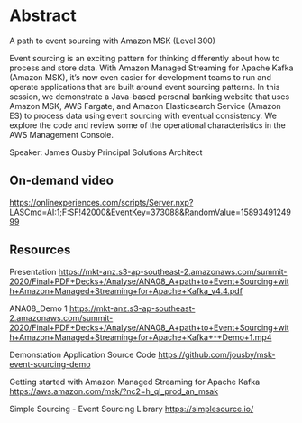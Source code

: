# Abstract

A path to event sourcing with Amazon MSK (Level 300)

Event sourcing is an exciting pattern for thinking differently about how to process and store data. With Amazon Managed Streaming for Apache Kafka (Amazon MSK), it’s now even easier for development teams to run and operate applications that are built around event sourcing patterns. In this session, we demonstrate a Java-based personal banking website that uses Amazon MSK, AWS Fargate, and Amazon Elasticsearch Service (Amazon ES) to process data using event sourcing with eventual consistency. We explore the code and review some of the operational characteristics in the AWS Management Console.

Speaker: James Ousby
Principal Solutions Architect

## On-demand video

<https://onlinexperiences.com/scripts/Server.nxp?LASCmd=AI:1;F:SF!42000&EventKey=373088&RandomValue=1589349124999>

## Resources

Presentation
<https://mkt-anz.s3-ap-southeast-2.amazonaws.com/summit-2020/Final+PDF+Decks+/Analyse/ANA08_A+path+to+Event+Sourcing+with+Amazon+Managed+Streaming+for+Apache+Kafka_v4.4.pdf>

ANA08_Demo 1
<https://mkt-anz.s3-ap-southeast-2.amazonaws.com/summit-2020/Final+PDF+Decks+/Analyse/ANA08_A+path+to+Event+Sourcing+with+Amazon+Managed+Streaming+for+Apache+Kafka+-+Demo+1.mp4>

Demonstation Application Source Code
<https://github.com/jousby/msk-event-sourcing-demo>

Getting started with Amazon Managed Streaming for Apache Kafka
<https://aws.amazon.com/msk/?nc2=h_ql_prod_an_msak>

Simple Sourcing - Event Sourcing Library
<https://simplesource.io/>
